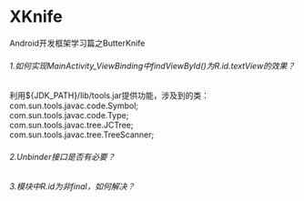 # XKnife
Android开发框架学习篇之ButterKnife
###### 1.如何实现MainActivity_ViewBinding中findViewById()为R.id.textView的效果？
利用${JDK_PATH}/lib/tools.jar提供功能，涉及到的类：  
com.sun.tools.javac.code.Symbol;  
com.sun.tools.javac.code.Type;  
com.sun.tools.javac.tree.JCTree;  
com.sun.tools.javac.tree.TreeScanner;  

###### 2.Unbinder接口是否有必要？

###### 3.模块中R.id为非final，如何解决？
